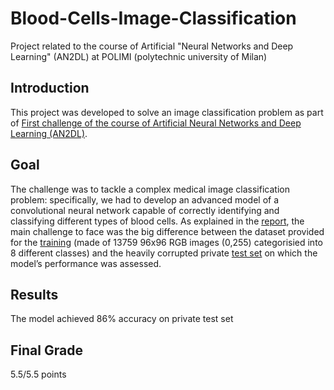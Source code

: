 # Blood-Cells-Image-Classification
Project related to the course of Artificial "Neural Networks and Deep Learning" (AN2DL) at POLIMI (polytechnic university of Milan)

## Introduction
This project was developed to solve an image classification problem as part of [First challenge of the course of Artificial Neural Networks and Deep Learning (AN2DL)](https://www.linkedin.com/posts/airlab-polimi_artificialneuralnetworks-deeplearning-imageclassification-activity-7266783804885803008-4nDc?utm_source=share&utm_medium=member_desktop).

## Goal
The challenge was to tackle a complex medical image classification problem: specifically, we had to develop an advanced model of a convolutional neural network capable of correctly identifying and classifying different types of blood cells.
As explained in the [report](/Report.pdf), the main challenge to face was the big difference between the dataset provided for the [training](/Training_set_image.png) (made of  13759 96x96 RGB images (0,255) categorisied into 8 different classes) and the heavily corrupted private [test set](/Test_set_image.png) on which the model’s performance was assessed.

## Results
The model achieved 86% accuracy on private test set

## Final Grade
5.5/5.5 points

